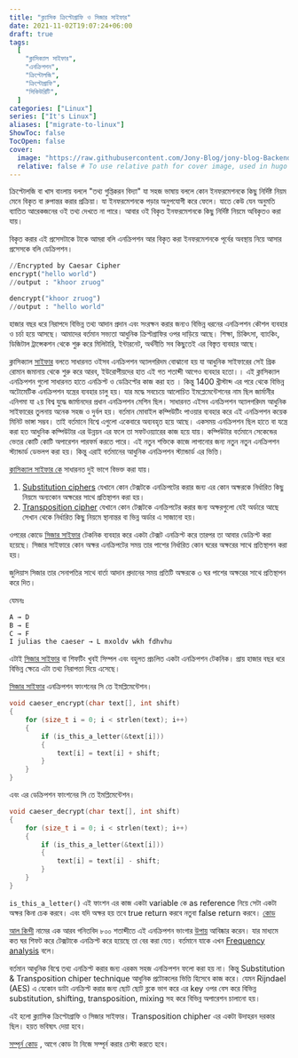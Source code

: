 ```yaml
---
title: "ক্ল্যাসিক ক্রিপ্টোগ্রাফি ও সিজার সাইফার"
date: 2021-11-02T19:07:24+06:00
draft: true
tags:
  [
    "ক্লাসিক্যাল সাইফার",
    "এনক্রিপশন",
    "ক্রিপ্টোলজি",
    "ক্রিপ্টোগ্রাফি",
    "সিকিউরিটি",
  ]
categories: ["Linux"]
series: ["It's Linux"]
aliases: ["migrate-to-linux"]
ShowToc: false
TocOpen: false
cover:
  image: "https://raw.githubusercontent.com/Jony-Blog/jony-blog-Backend/main/content/posts/images/classic_chiper/al-kindi-banne1r.png"
  relative: false # To use relative path for cover image, used in hugo Page-bundles
---
```


ক্রিপ্টোলজি বা খাস বাংলায় বললে "তথ্য গুপ্তিকরন বিদ্যা" যা সহজ ভাষায় বললে কোন ইনফরমেশনকে কিছু নির্দিষ্ট নিয়ম মেনে বিকৃত বা রুপান্তর করার প্রক্রিয়া। যা ইনফরমেশনকে পড়ার অনুপযোগী করে ফেলে। যাতে কেউ যেন অনুমতি ব্যাতিত আরেকজনের ওই তথ্য দেখতে না পারে। আবার ওই বিকৃত ইনফরমেশনকে কিছু নির্দিষ্ট নিয়মে অবিকৃতও করা যায়।

বিকৃত করার এই প্রসেসটাকে টাকে আমরা বলি এনক্রিপশন আর বিকৃত করা ইনফরমেশনকে পূর্বের অবস্থায় নিয়ে আসার প্রসেসকে বলি ডেক্রিপশন।

```python
//Encrypted by Caesar Cipher
encrypt("hello world")
//output : "khoor zruog"

dencrypt("khoor zruog")
//output : "hello world"
```

হাজার বছর ধরে নিরাপদে বিভিন্ন তথ্য আদান প্রদান এবং সংরক্ষন করার জন্যও বিভিন্ন ধরনের এনক্রিপশন কৌশল ব্যবহার ও চর্চা হয়ে আসছে। আমাদের বর্তমান সভ্যতা আধুনিক ক্রিপ্টগ্রাফির ওপর দাড়িয়ে আছে। শিক্ষা, চিকিৎসা, ব্যাংকিং, ডিজিটাল ট্রান্সেকশন থেকে শুরু করে মিলিটারি, ইন্টারনেট, অর্থনীতি সব কিছুতেই এর বিস্তৃত ব্যবহার আছে।

ক্লাসিক্যাল [সাইফার](https://en.wikipedia.org/wiki/Cipher) বলতে সাধারনত ওইসব এনক্রিপশন অ্যালগরিদম বোঝানো হয় যা আধুনিক সাইফারের সেই গ্রিক রোমান জমানায় থেকে শুরু করে আরব, ইউরোপীয়দের হাত এই গত শতাব্দী আগেও ব্যবহার হতো।। এই ক্লাসিক্যাল এনক্রিপশন গুলো সাধারনত হাতে এনক্রিপ্ট ও ডেক্রিপ্টের কাজ করা হত । কিন্তু 1400 খ্রীস্টাব্দ এর পরে থেকে বিভিন্ন অটোমেটিক এনক্রিপশন যন্ত্রের ব্যবহার চালু হয়। যার মদ্ধে সবচেয়ে আলোচিত ইমপ্লেমেন্টেশনের নাম ছিল জার্মানীর এনিগমা যা ২য় বিশ্ব যুদ্ধে জার্মানদের প্রধান এনক্রিপশন মেশিন ছিল। সাধারনত এইসব এনক্রিপশন অ্যালগরিদম আধুনিক সাইফারের তুলনায় অনেক সহজ ও দুর্বল হয়। বর্তমান মোবাইল কম্পিউটিং পাওয়ার ব্যবহার করে এই এনক্রিপশন কয়েক মিনিট ভাঙ্গা সম্ভব। তাই বর্তমানে বিশ্বে এগুলো একেবারে অব্যবহৃত হয়ে আছে। একসময় এনক্রিপশন ছিল হাতে বা যন্ত্রে করা হত আধুনিক কম্পিউটার এর উন্নয়ন এর ফলে তা সফটওয়্যারের কাজ হয়ে যায়। কম্পিউটার বর্তমানে সেকেন্ডের ভেতর কোটি কোটি অপারেশন পারফর্ম করতে পারে। এই নতুন শক্তিকে কাজে লাগানোর জন্য নতুন নতুন এনক্রিপশন স্ট্যান্ডার্ড ডেভলপ করা হয়। কিন্তু এরাই বর্তমানের আধুনিক এনক্রিপশন স্ট্যান্ডার্ড এর ভিত্তি।

[ক্লাসিক্যাল সাইফার কে](https://en.wikipedia.org/wiki/Classical_cipher#Types_of_classical_ciphers) সাধারনত দুই ভাগে বিভক্ত করা যায়।

1. [Substitution ciphers](https://en.wikipedia.org/wiki/Classical_cipher#Substitution_ciphers) যেখানে কোন টেক্সটকে এনক্রিপটের করার জন্য এর কোন
   অক্ষরকে নির্ধারিত কিছু নিয়মে অন্যকোন অক্ষরের সাথে প্রতিস্থাপন করা হয়।
2. [Transposition cipher](https://en.wikipedia.org/wiki/Classical_cipher#Transposition_ciphers) যেখানে কোন টেক্সটকে এনক্রিপটের করার জন্য অক্ষরগুলো যেই অর্ডারে আছে সেখান থেকে নির্ধারিত কিছু নিয়মে স্থানান্তর বা ভিন্ন অর্ডার এ সাজানো হয়।

ওপরের কোডে [সিজার সাইফার](https://en.wikipedia.org/wiki/Caesar_cipher) টেকনিক ব্যবহার করে একটা টেক্সট এনক্রিপ্ট করে তারপর তা আবার ডেক্রিপ্ট করা হয়েছে। সিজার সাইফারে কোন অক্ষর এনক্রিপটের সময় তার পাশের নির্ধারিত কোন ঘরের অক্ষরের সাথে প্রতিস্থাপন করা হয়।

জুলিয়াস সিজার তার সেনাপতির সাথে বার্তা আদান প্রদানের সময় প্রতিটি অক্ষরকে ৩ ঘর পাশের অক্ষরের সাথে প্রতিস্থাপন করে দিত।

যেমনঃ

```tex
A → D
B → E
C → F
I julias the caeser → L mxoldv wkh fdhvhu
```

এটাই [সিজার সাইফার](https://en.wikipedia.org/wiki/Caesar_cipher) বা শিফটিং খুবই সিম্পল এবং বহুলত প্রচলিত একটা এনক্রিপশন টেকনিক। প্রায় হাজার বছর ধরে বিভিন্ন ক্ষেত্রে এটা তথ্য নিরাপত্তা দিয়ে এসেছে।

[সিজার সাইফার](https://en.wikipedia.org/wiki/Caesar_cipher) এনক্রিপশন ফাংশনের সি তে ইমপ্লিমেন্টেশন।

```c
void caeser_encrypt(char text[], int shift)
{
    for (size_t i = 0; i < strlen(text); i++)
    {
        if (is_this_a_letter(&text[i]))
        {
            text[i] = text[i] + shift;
        }
    }
}

```

এবং এর ডেক্রিপশন ফাংশনের সি তে ইমপ্লিমেন্টেশন।

```c
void caeser_decrypt(char text[], int shift)
{
    for (size_t i = 0; i < strlen(text); i++)
    {
        if (is_this_a_letter(&text[i]))
        {
            text[i] = text[i] - shift;
        }
    }
}
```

`is_this_a_letter()` এই ফাংশন এর কাজ একটা variable কে as reference নিয়ে সেটা একটা অক্ষর কিনা চেক করবে। এবং যদি অক্ষর হয় তবে true return করবে নতুবা false return করবে। [কোড](https://gist.github.com/JonyBepary/8d392980d9ef92476bfdf757d1f18156)

[আল কিন্দী](https://en.wikipedia.org/wiki/Al-Kindi) নামের এক আরব গনিতবিদ ৮০০ শতাব্দীতে এই এনক্রিপশন ভাংগার [উপায়](https://en.wikipedia.org/wiki/Al-Kindi#Cryptography) আবিষ্কার করেন। যার মাধ্যমে কত ঘর শিফট করে টেক্সটাকে এনক্রিপ্ট করে হয়েছে তা বের করা যেত। বর্তমানে যাকে এখন [Frequency analysis](https://en.wikipedia.org/wiki/Frequency_analysis) বলে।

বর্তমান আধুনিক বিশ্বে তথ্য এনক্রিপ্ট করার জন্য এরকম সহজ এনক্রিপশন ফলো করা হয় না। কিন্তু Substitution & Transposition chiper technique আধুনিক প্রটোকলের ভিত্তি হিসেবে কাজ করে। যেমন Rijndael (AES) এ যেকোন ডাটা এনক্রিপ্ট করার জন্য ছোট ছোট ব্লকে ভাগ করে এর key ওপর বেস করে বিভিন্ন substitution, shifting, transposition, mixing সহ করে বিভিন্ন অপারেশন চালানো হয়।

এই হলো ক্ল্যাসিক ক্রিপ্টোগ্রাফি ও সিজার সাইফার। Transposition chipher এর একটা উদাহরন দরকার ছিল। হয়ত ভবিষ্যৎ দেয়া হবে।

[সম্পূর্ন কোড](https://github.com/JonyBepary/Mcod/blob/main/C/caeser_chipher.c) , আগে কোড টা নিজে সম্পূর্ন করার চেস্টা করতে হবে।
